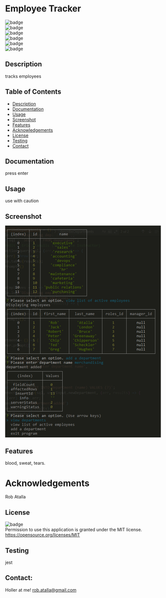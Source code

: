 # Employee Tracker

  ![badge](https://img.shields.io/github/languages/top/ratalla816/employee-tracker)
  <br> 
  ![badge](https://img.shields.io/github/languages/count/ratalla816/employee-tracker)
  <br>
  ![badge](https://img.shields.io/github/issues/ratalla816/employee-tracker)
  <br>
  ![badge](https://img.shields.io/github/issues-closed/ratalla816/employee-tracker)
  <br>
  ![badge](https://img.shields.io/github/last-commit/ratalla816/employee-tracker)
  <br>
  ![badge](https://img.shields.io/badge/license-MIT-important)
  
  ## Description
  
   tracks employees
 
  ## Table of Contents
  - [Description](#description)
  - [Documentation](#documentation)
  - [Usage](#usage)
  - [Screenshot](#screenshot)
  - [Features](#features)
  - [Acknowledgements](#acknowledgements)
  - [License](#license)
  - [Testing](#testing)
  - [Contact](#contact)

  ## Documentation
  press enter
 
  ## Usage
  use with caution

  ## Screenshot
  ![Screenshot](github/images/screenshot.png)

  ## Features
  blood, sweat, tears.
  
  # Acknowledgements
  Rob Atalla
    
  ## License
  ![badge](https://img.shields.io/badge/license-MIT-important)
  <br>
  Permission to use this application is granted under the MIT license. <https://opensource.org/licenses/MIT>


  ## Testing
  jest

  ## Contact:
  Holler at me! <a href="mailto:rob.atalla@gmail.com">rob.atalla@gmail.com</a>